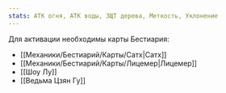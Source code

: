 ```yaml
---
stats: АТК огня, АТК воды, ЗЩТ дерева, Меткость, Уклонение
---
```

Для активации необходимы карты Бестиария:
- [[Механики/Бестиарий/Карты/Сатх|Сатх]]
- [[Механики/Бестиарий/Карты/Лицемер|Лицемер]]
- [[Шоу Лу]]
- [[Ведьма Цзян Гу]]